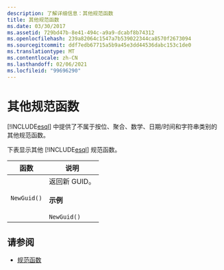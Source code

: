```yaml
---
description: 了解详细信息：其他规范函数
title: 其他规范函数
ms.date: 03/30/2017
ms.assetid: 729bd47b-8e41-494c-a9a9-dcabf8b74312
ms.openlocfilehash: 239a82064c1547a7b539022344ca8570f2673094
ms.sourcegitcommit: ddf7edb67715a5b9a45e3dd44536dabc153c1de0
ms.translationtype: MT
ms.contentlocale: zh-CN
ms.lasthandoff: 02/06/2021
ms.locfileid: "99696290"
---
```

# <a name="other-canonical-functions"></a>其他规范函数

[!INCLUDE[esql](../../../../../../includes/esql-md.md)] 中提供了不属于按位、聚合、数学、日期/时间和字符串类别的其他规范函数。  
  
 下表显示其他 [!INCLUDE[esql](../../../../../../includes/esql-md.md)] 规范函数。  
  
|函数|说明|  
|--------------|-----------------|  
|`NewGuid()`|返回新 GUID。<br /><br /> **示例**<br /><br /> `NewGuid()`|  
  
## <a name="see-also"></a>请参阅

- [规范函数](canonical-functions.md)
